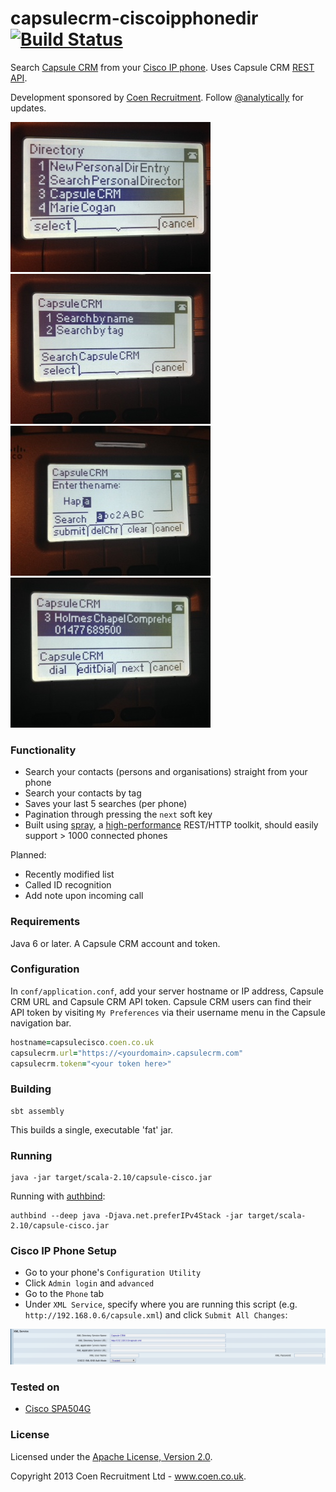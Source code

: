capsulecrm-ciscoipphonedir [![Build Status](https://travis-ci.org/analytically/capsulecrm-ciscoipphonedir.png)](https://travis-ci.org/analytically/capsulecrm-ciscoipphonedir)
==========================

Search [Capsule CRM](http://capsulecrm.com/) from your [Cisco IP phone](http://www.cisco.com/cisco/web/solutions/small_business/products/voice_conferencing/SPA_500/index.html). Uses Capsule CRM [REST API](http://developer.capsulecrm.com/).

Development sponsored by [Coen Recruitment](http://www.coen.co.uk). Follow [@analytically](http://twitter.com/analytically) for updates.

![screenshot1](images/screenshot1.jpg)
![screenshot2](images/screenshot2.jpg)
![screenshot3](images/screenshot3.jpg)
![screenshot4](images/screenshot4.jpg)

### Functionality

  - Search your contacts (persons and organisations) straight from your phone
  - Search your contacts by tag
  - Saves your last 5 searches (per phone)
  - Pagination through pressing the `next` soft key
  - Built using [spray](http://spray.io/), a [high-performance](http://spray.io/blog/2013-05-24-benchmarking-spray/) REST/HTTP toolkit, should easily support > 1000 connected phones

Planned:

  - Recently modified list
  - Called ID recognition
  - Add note upon incoming call

### Requirements

Java 6 or later. A Capsule CRM account and token.

### Configuration

In `conf/application.conf`, add your server hostname or IP address, Capsule CRM URL and Capsule CRM API token.
Capsule CRM users can find their API token by visiting `My Preferences` via their username menu in the Capsule navigation bar.

```ruby
hostname=capsulecisco.coen.co.uk
capsulecrm.url="https://<yourdomain>.capsulecrm.com"
capsulecrm.token="<your token here>"
```

### Building

```
sbt assembly
```

This builds a single, executable 'fat' jar.

### Running

```
java -jar target/scala-2.10/capsule-cisco.jar
```

Running with [authbind](http://mutelight.org/authbind):

```
authbind --deep java -Djava.net.preferIPv4Stack -jar target/scala-2.10/capsule-cisco.jar
```

### Cisco IP Phone Setup

  - Go to your phone's `Configuration Utility`
  - Click `Admin login` and `advanced`
  - Go to the `Phone` tab
  - Under `XML Service`, specify where you are running this script (e.g. `http://192.168.0.6/capsule.xml`) and click `Submit All Changes`:

![ciscoweb](images/ciscoweb.png)

### Tested on

  - [Cisco SPA504G](http://www.cisco.com/en/US/prod/collateral/voicesw/ps6788/phones/ps10499/data_sheet_c78-548564.html)

### License

Licensed under the [Apache License, Version 2.0](http://www.apache.org/licenses/LICENSE-2.0).

Copyright 2013 Coen Recruitment Ltd - www.coen.co.uk.
